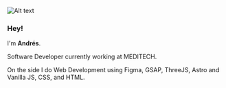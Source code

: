 [logo]: https://github.com/AndresPonciano/spaceship.jpg "Github Banner AP"
![Alt text]([https://github.com/AndresPonciano/AndresPonciano/spaceship.jpg](https://github.com/AndresPonciano/AndresPonciano/blob/main/spaceship.jpg) "Github Banner AP")
### Hey!

I'm **Andrés**.

Software Developer currently working at MEDITECH.

On the side I do Web Development using Figma, GSAP, ThreeJS, Astro and Vanilla JS, CSS, and HTML.

<br>
<br>
<br>
<br>
